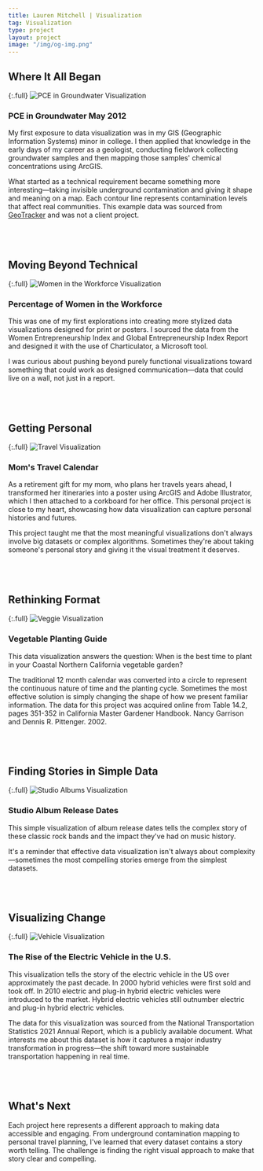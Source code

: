```yaml
---
title: Lauren Mitchell | Visualization
tag: Visualization
type: project
layout: project
image: "/img/og-img.png"
---
```


## Where It All Began

{:.full}
![PCE in Groundwater Visualization](/img/full/viz_water.png)

### PCE in Groundwater May 2012

My first exposure to data visualization was in my GIS (Geographic Information Systems) minor in college. I then applied that knowledge in the early days of my career as a geologist, conducting fieldwork collecting groundwater samples and then mapping those samples' chemical concentrations using ArcGIS. 

What started as a technical requirement became something more interesting—taking invisible underground contamination and giving it shape and meaning on a map. Each contour line represents contamination levels that affect real communities. This example data was sourced from [GeoTracker](https://geotracker.waterboards.ca.gov/profile_report?global_id=SLT3S5581367) and was not a client project.
<br><br>
<br><br>

## Moving Beyond Technical

{:.full}
![Women in the Workforce Visualization](/img/full/viz_women.png)

### Percentage of Women in the Workforce

This was one of my first explorations into creating more stylized data visualizations designed for print or posters. I sourced the data from the Women Entrepreneurship Index and Global Entrepreneurship Index Report and designed it with the use of Charticulator, a Microsoft tool.

I was curious about pushing beyond purely functional visualizations toward something that could work as designed communication—data that could live on a wall, not just in a report.
<br><br>
<br><br>

## Getting Personal

{:.full}
![Travel Visualization](/img/full/viz_for_mom.png)

### Mom's Travel Calendar

As a retirement gift for my mom, who plans her travels years ahead, I transformed her itineraries into a poster using ArcGIS and Adobe Illustrator, which I then attached to a corkboard for her office. This personal project is close to my heart, showcasing how data visualization can capture personal histories and futures.

This project taught me that the most meaningful visualizations don't always involve big datasets or complex algorithms. Sometimes they're about taking someone's personal story and giving it the visual treatment it deserves.
<br><br>
<br><br>

## Rethinking Format

{:.full}
![Veggie Visualization](/img/full/viz_veg.png)

### Vegetable Planting Guide

This data visualization answers the question: When is the best time to plant in your Coastal Northern California vegetable garden? 

The traditional 12 month calendar was converted into a circle to represent the continuous nature of time and the planting cycle. Sometimes the most effective solution is simply changing the shape of how we present familiar information. The data for this project was acquired online from Table 14.2, pages 351-352 in California Master Gardener Handbook. Nancy Garrison and Dennis R. Pittenger. 2002.
<br><br>
<br><br>

## Finding Stories in Simple Data

{:.full}
![Studio Albums Visualization](/img/full/viz_studio.png)

### Studio Album Release Dates

This simple visualization of album release dates tells the complex story of these classic rock bands and the impact they've had on music history. 

It's a reminder that effective data visualization isn't always about complexity—sometimes the most compelling stories emerge from the simplest datasets.
<br><br>
<br><br>

## Visualizing Change

{:.full}
![Vehicle Visualization](/img/full/viz_car.png)

### The Rise of the Electric Vehicle in the U.S.

This visualization tells the story of the electric vehicle in the US over approximately the past decade. In 2000 hybrid vehicles were first sold and took off. In 2010 electric and plug-in hybrid electric vehicles were introduced to the market. Hybrid electric vehicles still outnumber electric and plug-in hybrid electric vehicles.

The data for this visualization was sourced from the National Transportation Statistics 2021 Annual Report, which is a publicly available document. What interests me about this dataset is how it captures a major industry transformation in progress—the shift toward more sustainable transportation happening in real time.
<br><br>
<br><br>

## What's Next

Each project here represents a different approach to making data accessible and engaging. From underground contamination mapping to personal travel planning, I've learned that every dataset contains a story worth telling. The challenge is finding the right visual approach to make that story clear and compelling.